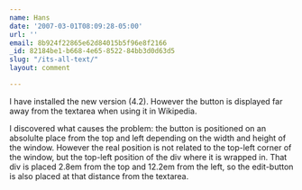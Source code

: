 ```yaml
---
name: Hans
date: '2007-03-01T08:09:28-05:00'
url: ''
email: 8b924f22865e62d84015b5f96e8f2166
_id: 82184be1-b668-4e65-8522-84bb3d0d63d5
slug: "/its-all-text/"
layout: comment

---
```


I have installed the new version (4.2). However the button is displayed far away from the textarea when using it in Wikipedia. 

I discovered what causes the problem: the button is positioned on an absolulte place from the top and left depending on the width and height of the window. However the real position is not related to the top-left corner of the window, but the top-left position of the div where it is wrapped in. That div is placed 2.8em from the top and 12.2em from the left, so the edit-button is also placed at that distance from the textarea.
